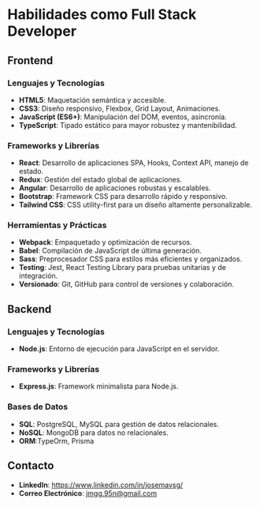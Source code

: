 # Habilidades como Full Stack Developer

## Frontend

### Lenguajes y Tecnologías
- **HTML5**: Maquetación semántica y accesible.
- **CSS3**: Diseño responsivo, Flexbox, Grid Layout, Animaciones.
- **JavaScript (ES6+)**: Manipulación del DOM, eventos, asincronía.
- **TypeScript**: Tipado estático para mayor robustez y mantenibilidad.

### Frameworks y Librerías
- **React**: Desarrollo de aplicaciones SPA, Hooks, Context API, manejo de estado.
- **Redux**: Gestión del estado global de aplicaciones.
- **Angular**: Desarrollo de aplicaciones robustas y escalables.
- **Bootstrap**: Framework CSS para desarrollo rápido y responsivo.
- **Tailwind CSS**: CSS utility-first para un diseño altamente personalizable.

### Herramientas y Prácticas
- **Webpack**: Empaquetado y optimización de recursos.
- **Babel**: Compilación de JavaScript de última generación.
- **Sass**: Preprocesador CSS para estilos más eficientes y organizados.
- **Testing**: Jest, React Testing Library para pruebas unitarias y de integración.
- **Versionado**: Git, GitHub para control de versiones y colaboración.

## Backend

### Lenguajes y Tecnologías
- **Node.js**: Entorno de ejecución para JavaScript en el servidor.

### Frameworks y Librerías
- **Express.js**: Framework minimalista para Node.js.

### Bases de Datos
- **SQL**: PostgreSQL, MySQL para gestión de datos relacionales.
- **NoSQL**: MongoDB para datos no relacionales.
- **ORM**:TypeOrm, Prisma

## Contacto
- **LinkedIn**: https://www.linkedin.com/in/josemavsg/
- **Correo Electrónico**: jmgg.95n@gmail.com
